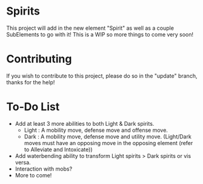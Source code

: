 # Spirits
This project will add in the new element "Spirit" as well as a couple SubElements to go with it! This is a WIP so more things to come very soon!

# Contributing
If you wish to contribute to this project, please do so in the "update" branch, thanks for the help!

# To-Do List
- Add at least 3 more abilities to both Light & Dark spirits.
	- Light : A mobility move, defense move and offense move.
	- Dark : A mobility move, defense move and utility move.
	(Light/Dark moves must have an opposing move in the opposing element (refer to Alleviate and Intoxicate))
- Add waterbending ability to transform Light spirits > Dark spirits or vis versa.
- Interaction with mobs?
- More to come!

